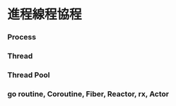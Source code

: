 # 進程線程協程

### Process

### Thread

### Thread Pool

### go routine, Coroutine, Fiber, Reactor, rx, Actor
